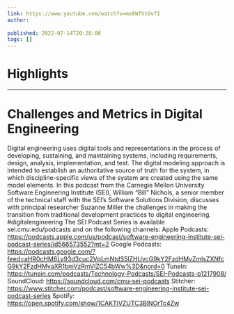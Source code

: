 ```yaml
---
link: https://www.youtube.com/watch?v=ms6WfVtOvfI
author: 
   
published: 2022-07-14T20:28:00
tags: []
---
```

# Highlights


---
# Challenges and Metrics in Digital Engineering
Digital engineering uses digital tools and representations in the process of developing, sustaining, and maintaining systems, including requirements, design, analysis, implementation, and test. The digital modeling approach is intended to establish an authoritative source of truth for the system, in which discipline-specific views of the system are created using the same model elements. In this podcast from the Carnegie Mellon University Software Engineering Institute (SEI), William “Bill” Nichols, a senior member of the technical staff with the SEI’s Software Solutions Division, discusses with principal researcher Suzanne Miller the challenges in making the transition from traditional development practices to digital engineering. #digitalengineering The SEI Podcast Series is available sei.cmu.edu/podcasts and on the following channels: Apple Podcasts: https://podcasts.apple.com/us/podcast/software-engineering-institute-sei-podcast-series/id566573552?mt=2 Google Podcasts: https://podcasts.google.com/?feed=aHR0cHM6Ly93d3cuc2VpLmNtdS5lZHUvcG9kY2FzdHMvZmlsZXNfcG9kY2FzdHMvaXR1bmVzRmVlZC54bWw%3D&nord=0 TuneIn: https://tunein.com/podcasts/Technology-Podcasts/SEI-Podcasts-p1217908/ SoundCloud: https://soundcloud.com/cmu-sei-podcasts Stitcher: https://www.stitcher.com/podcast/software-engineering-institute-sei-podcast-series Spotify: https://open.spotify.com/show/1CAKTiVZUTC3BlNOrTc4Zw